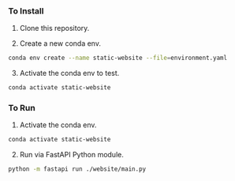 ### To Install
1. Clone this repository.

2. Create a new conda env.
```bash
conda env create --name static-website --file=environment.yaml
```

3. Activate the conda env to test.
```bash
conda activate static-website
```

### To Run
1. Activate the conda env.
```bash
conda activate static-website
```

2. Run via FastAPI Python module.
```bash
python -m fastapi run ./website/main.py
```
